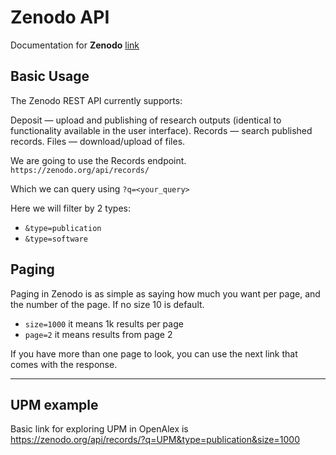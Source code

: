 # Zenodo API

Documentation for **Zenodo** [link](https://developers.zenodo.org/#rest-api)

## Basic Usage

The Zenodo REST API currently supports:

Deposit — upload and publishing of research outputs (identical to functionality available in the user interface).
Records — search published records.
Files — download/upload of files.

We are going to use the Records endpoint.
`https://zenodo.org/api/records/`

Which we can query using `?q=<your_query>`

Here we will filter by 2 types:

- `&type=publication`
- `&type=software`

## Paging

Paging in Zenodo is as simple as saying how much you want per page, and the number of the page. If no size 10 is default.

- `size=1000` it means 1k results per page
- `page=2` it means results from page 2

If you have more than one page to look, you can use the next link that comes with the response.
___

## UPM example

Basic link for exploring UPM in OpenAlex is <https://zenodo.org/api/records/?q=UPM&type=publication&size=1000>
